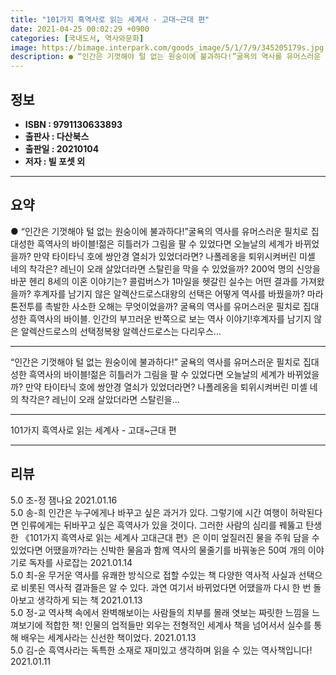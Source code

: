 ```yaml
---
title: "101가지 흑역사로 읽는 세계사 - 고대~근대 편"
date: 2021-04-25 00:02:29 +0900
categories: [국내도서, 역사와문화]
image: https://bimage.interpark.com/goods_image/5/1/7/9/345205179s.jpg
description: ● “인간은 기껏해야 털 없는 원숭이에 불과하다!”굴욕의 역사를 유머스러운 필치로 집대성한 흑역사의 바이블!젊은 히틀러가 그림을 팔 수 있었다면 오늘날의 세계가 바뀌었을까? 만약 타이타닉 호에 쌍안경 열쇠가 있었더라면? 나폴레옹을 퇴위시켜버린 미셸 네의 착각은? 레닌이 오래 살았더라면
---
```


## **정보**

- **ISBN : 9791130633893**
- **출판사 : 다산북스**
- **출판일 : 20210104**
- **저자 : 빌 포셋 외**

------



## **요약**

●  “인간은 기껏해야 털 없는 원숭이에 불과하다!”굴욕의 역사를 유머스러운 필치로 집대성한 흑역사의 바이블!젊은 히틀러가 그림을 팔 수 있었다면 오늘날의 세계가 바뀌었을까? 만약 타이타닉 호에 쌍안경 열쇠가 있었더라면? 나폴레옹을 퇴위시켜버린 미셸 네의 착각은? 레닌이 오래 살았더라면 스탈린을 막을 수 있었을까? 200억 명의 신앙을 바꾼 헨리 8세의 이혼 이야기는? 콜럼버스가 1마일을 헷갈린 실수는 어떤 결과를 가져왔을까? 후계자를 남기지 않은 알렉산드로스대왕의 선택은 어떻게 역사를 바꿨을까? 마라톤전투를 촉발한 사소한 오해는 무엇이었을까? 굴욕의 역사를 유머스러운 필치로 집대성한 흑역사의 바이블. 인간의 부끄러운 반쪽으로 보는 역사 이야기!후계자를 남기지 않은 알렉산드로스의 선택정복왕 알렉산드로스는 다리우스...

------

“인간은 기껏해야 털 없는 원숭이에 불과하다!”
굴욕의 역사를 유머스러운 필치로 집대성한 흑역사의 바이블!젊은 히틀러가 그림을 팔 수 있었다면 오늘날의 세계가 바뀌었을까? 만약 타이타닉 호에 쌍안경 열쇠가 있었더라면? 나폴레옹을 퇴위시켜버린 미셸 네의 착각은? 레닌이 오래 살았더라면 스탈린을... 

------


101가지 흑역사로 읽는 세계사 - 고대~근대 편 

------


## **리뷰** 

5.0 조-정 잼나요 2021.01.16 <br/>5.0 송-희 인간은 누구에게나 바꾸고 싶은 과거가 있다. 그렇기에 시간 여행이 허락된다면 인류에게는 뒤바꾸고 싶은 흑역사가 있을 것이다. 그러한 사람의 심리를 꿰뚫고 탄생한 《101가지 흑역사로 읽는 세계사  고대근대 편》은 이미 엎질러진 물을 주워 담을 수 있었다면 어땠을까?라는 신박한 물음과 함께 역사의 물줄기를 바꿔놓은 50여 개의 이야기로 독자를 사로잡는 2021.01.14 <br/>5.0 최-윤 무거운 역사를 유쾌한 방식으로 접할 수있는 책
다양한 역사적 사실과 선택으로 비롯된 역사적 결과들은 알 수 있다. 과연 여기서 바뀌었다면
어땠을까 다시 한 번 돌아보고 생각하게 되는 책 2021.01.13 <br/>5.0 정-교 역사책 속에서 완벽해보이는 사람들의 치부를 몰래 엿보는 짜릿한 느낌을 느껴보기에 적합한 책!
인물의 업적들만 외우는 전형적인 세계사 책을 넘어서서 실수를 통해 배우는 세계사라는 신선한 책이었다. 2021.01.13 <br/>5.0 김-순 흑역사라는 독특한 소재로 재미있고 생각하며 읽을 수 있는 역사책입니다! 2021.01.11 <br/>